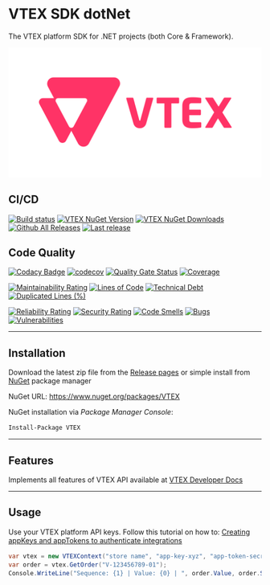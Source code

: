 # VTEX SDK dotNet

The VTEX platform SDK for .NET projects (both Core & Framework).

![VTEX logo](https://raw.githubusercontent.com/guibranco/VTEX-SDK-dotnet/master/logo.png)

## CI/CD

[![Build status](https://ci.appveyor.com/api/projects/status/kuso66xs0ljrcxfn?svg=true)](https://ci.appveyor.com/project/guibranco/kuso66xs0ljrcxfn)
[![VTEX NuGet Version](https://img.shields.io/nuget/v/VTEX.svg?style=flat)](https://www.nuget.org/packages/VTEX/)
[![VTEX NuGet Downloads](https://img.shields.io/nuget/dt/VTEX.svg?style=flat)](https://www.nuget.org/packages/VTEX/)
[![Github All Releases](https://img.shields.io/github/downloads/guibranco/VTEX-SDK-dotnet/total.svg?style=flat)](https://github.com/guibranco/VTEX-SDK-dotnet)
[![Last release](https://img.shields.io/github/release-date/guibranco/VTEX-SDK-dotnet.svg?style=flat)](https://github.com/guibranco/VTEX-SDK-dotnet)

## Code Quality

[![Codacy Badge](https://api.codacy.com/project/badge/Grade/f9b8ac8df17d48dc803f633febc2706d)](https://www.codacy.com/manual/guilherme_9/VTEX-SDK-dotnet?utm_source=github.com&amp;utm_medium=referral&amp;utm_content=guibranco/VTEX-SDK-dotnet&amp;utm_campaign=Badge_Grade)
[![codecov](https://codecov.io/gh/guibranco/VTEX-dotnet-SDK/branch/master/graph/badge.svg)](https://codecov.io/gh/guibranco/VTEX-dotnet-SDK)
[![Quality Gate Status](https://sonarcloud.io/api/project_badges/measure?project=guibranco_VTEX-SDK-dotnet&metric=alert_status)](https://sonarcloud.io/dashboard?id=guibranco_VTEX-SDK-dotnet)
[![Coverage](https://sonarcloud.io/api/project_badges/measure?project=guibranco_VTEX-SDK-dotnet&metric=coverage)](https://sonarcloud.io/dashboard?id=guibranco_VTEX-SDK-dotnet)

[![Maintainability Rating](https://sonarcloud.io/api/project_badges/measure?project=guibranco_VTEX-SDK-dotnet&metric=sqale_rating)](https://sonarcloud.io/dashboard?id=guibranco_VTEX-SDK-dotnet)
[![Lines of Code](https://sonarcloud.io/api/project_badges/measure?project=guibranco_VTEX-SDK-dotnet&metric=ncloc)](https://sonarcloud.io/dashboard?id=guibranco_VTEX-SDK-dotnet)
[![Technical Debt](https://sonarcloud.io/api/project_badges/measure?project=guibranco_VTEX-SDK-dotnet&metric=sqale_index)](https://sonarcloud.io/dashboard?id=guibranco_VTEX-SDK-dotnet)
[![Duplicated Lines (%)](https://sonarcloud.io/api/project_badges/measure?project=guibranco_VTEX-SDK-dotnet&metric=duplicated_lines_density)](https://sonarcloud.io/dashboard?id=guibranco_VTEX-SDK-dotnet)

[![Reliability Rating](https://sonarcloud.io/api/project_badges/measure?project=guibranco_VTEX-SDK-dotnet&metric=reliability_rating)](https://sonarcloud.io/dashboard?id=guibranco_VTEX-SDK-dotnet)
[![Security Rating](https://sonarcloud.io/api/project_badges/measure?project=guibranco_VTEX-SDK-dotnet&metric=security_rating)](https://sonarcloud.io/dashboard?id=guibranco_VTEX-SDK-dotnet)
[![Code Smells](https://sonarcloud.io/api/project_badges/measure?project=guibranco_VTEX-SDK-dotnet&metric=code_smells)](https://sonarcloud.io/dashboard?id=guibranco_VTEX-SDK-dotnet)
[![Bugs](https://sonarcloud.io/api/project_badges/measure?project=guibranco_VTEX-SDK-dotnet&metric=bugs)](https://sonarcloud.io/dashboard?id=guibranco_VTEX-SDK-dotnet)
[![Vulnerabilities](https://sonarcloud.io/api/project_badges/measure?project=guibranco_VTEX-SDK-dotnet&metric=vulnerabilities)](https://sonarcloud.io/dashboard?id=guibranco_VTEX-SDK-dotnet)

---

## Installation

Download the latest zip file from the [Release pages](https://github.com/guibranco/VTEX/releases) or simple install from [NuGet](https://www.nuget.org/packages/VTEX) package manager

NuGet URL: https://www.nuget.org/packages/VTEX

NuGet installation via *Package Manager Console*:

```ps
Install-Package VTEX
```

---

## Features

Implements all features of VTEX API available at [VTEX Developer Docs](https://developers.vtex.com/)

---

## Usage

Use your VTEX platform API keys.
Follow this tutorial on how to: [Creating appKeys and appTokens to authenticate integrations](https://help.vtex.com/tutorial/creating-appkeys-and-apptokens-to-authenticate-integrations--43tQeyQJgAKGEuCqQKAOI2)

```cs
var vtex = new VTEXContext("store name", "app-key-xyz", "app-token-secret-hash");
var order = vtex.GetOrder("V-123456789-01");
Console.WriteLine("Sequence: {1} | Value: {0} | ", order.Value, order.Sequence);

```
